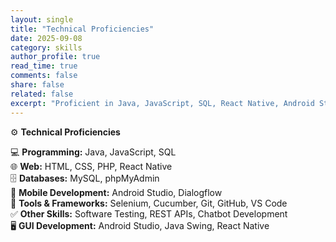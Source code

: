 ```yaml
---
layout: single
title: "Technical Proficiencies"
date: 2025-09-08
category: skills
author_profile: true
read_time: true
comments: false
share: false
related: false
excerpt: "Proficient in Java, JavaScript, SQL, React Native, Android Studio, Selenium, Cucumber, and more."
---
```

⚙️ **Technical Proficiencies**

💻 **Programming:** Java, JavaScript, SQL  
🌐 **Web:** HTML, CSS, PHP, React Native  
🗄️ **Databases:** MySQL, phpMyAdmin  
📱 **Mobile Development:** Android Studio, Dialogflow  
🧪 **Tools & Frameworks:** Selenium, Cucumber, Git, GitHub, VS Code  
✅ **Other Skills:** Software Testing, REST APIs, Chatbot Development  
🖥️ **GUI Development:** Android Studio, Java Swing, React Native
